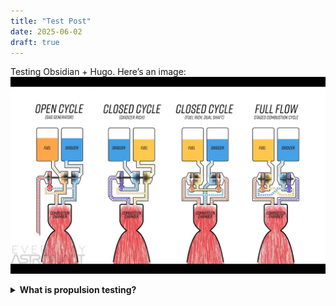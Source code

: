 ```yaml
---
title: "Test Post"
date: 2025-06-02
draft: true
---
```


Testing Obsidian + Hugo. Here’s an image:
![image](cycles.png)

<details>
<summary><strong>What is propulsion testing?</strong></summary>

Propulsion testing involves hot-fire tests of rocket engines under controlled conditions to validate thrust, stability, and performance. test

</details>
